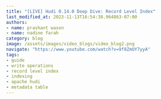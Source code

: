 ```yaml
---
title: "[LIVE] Hudi 0.14.0 Deep Dive: Record Level Index"
last_modified_at: 2023-11-13T16:54:38.964863-07:00
authors:
- name: prashant wason
- name: nadine farah
category: blog
image: /assets/images/video_blogs/video_blog2.png
navigate: "https://www.youtube.com/watch?v=9f8ZmUY7yyA"
tags:
- guide
- write operations
- record level index
- indexing
- apache hudi
- metadata table
---
```



